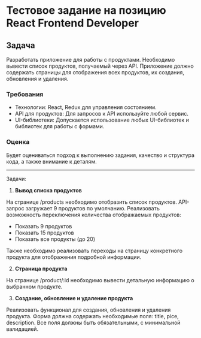 # Тестовое задание на позицию React Frontend Developer

## Задача

Разработать приложение для работы с продуктами. Необходимо вывести список продуктов, получаемый через API. Приложение должно содержать страницы для отображения всех продуктов, их создания, обновления и удаления.

### Требования

- Технологии: React, Redux для управления состоянием.
- API для продуктов: Для запросов к API используйте любой сервис.
- UI-библиотеки: Допускается использование любых UI-библиотек и библиотек для работы с формами.

### Оценка

Будет оцениваться подход к выполнению задания, качество и структура кода, а также внимание к деталям.

___

Задачи:

1. **Вывод списка продуктов**

На странице /products необходимо отобразить список продуктов. API-запрос загружает 9 продуктов по умолчанию. Реализовать возможность переключения количества отображаемых продуктов:

- Показать 9 продуктов
- Показать 15 продуктов
- Показать все продукты (до 20)

Также необходимо реализовать переходы на страницу конкретного продукта для отображения подробной информации.

2. **Страница продукта**

На странице /product/:id необходимо вывести детальную информацию о выбранном продукте.

3. **Создание, обновление и удаление продукта**

Реализовать функционал для создания, обновления и удаления продукта. Форма должна содержать необходимые поля: title, pice, description.
Все поля должны быть обязательными, с минимальной валидацией.




